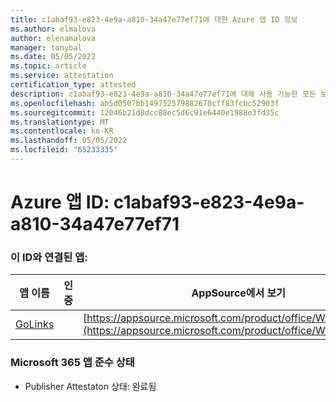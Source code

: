 ```yaml
---
title: c1abaf93-e823-4e9a-a810-34a47e77ef71에 대한 Azure 앱 ID 정보
ms.author: elmalova
author: elenamalova
manager: tonybal
ms.date: 05/05/2022
ms.topic: article
ms.service: attestation
certification_type: attested
description: c1abaf93-e823-4e9a-a810-34a47e77ef71에 대해 사용 가능한 모든 보안 및 규정 준수 정보입니다.
ms.openlocfilehash: ab5d0507bb149752579882670cff83fcbc52903f
ms.sourcegitcommit: 12046b21d8dcc88ec5d6c91e6440e1988e3fd35c
ms.translationtype: MT
ms.contentlocale: ko-KR
ms.lasthandoff: 05/05/2022
ms.locfileid: "65233335"
---
```

# <a name="azure-app-id-c1abaf93-e823-4e9a-a810-34a47e77ef71"></a>Azure 앱 ID: c1abaf93-e823-4e9a-a810-34a47e77ef71


### <a name="apps-associated-with-this-id"></a>이 ID와 연결된 앱:
| **앱 이름** | **인증** | **AppSource에서 보기** |
|--------------|---------------|-----------------------|
| [GoLinks](../forward/WA200003853.md) |  | [https://appsource.microsoft.com/product/office/WA200003853](https://appsource.microsoft.com/product/office/WA200003853) |

### <a name="microsoft-365-app-compliance-status"></a>Microsoft 365 앱 준수 상태
- Publisher Attestaton 상태: 완료됨
